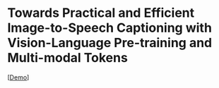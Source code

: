 # Towards Practical and Efficient Image-to-Speech Captioning with Vision-Language Pre-training and Multi-modal Tokens
\[[Demo](https://ms-dot-k.github.io/Image-to-Speech-Captioning)\]
